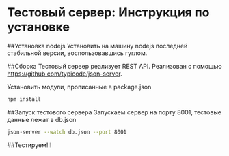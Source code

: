 # **Тестовый сервер:** Инструкция по установке

##Установка nodejs
Установить на машину nodejs последней стабильной версии, воспользовавшись гуглом.

##Сборка
Тестовый  сервер реализует REST API.
Реализован с помощью https://github.com/typicode/json-server.

Установить модули, прописанные в package.json
```bash
npm install
```
##Запуск тестового сервера
Запускаем сервер на порту 8001, тестовые данные лежат в db.json
```bash
json-server --watch db.json --port 8001
```

##Тестируем!!!